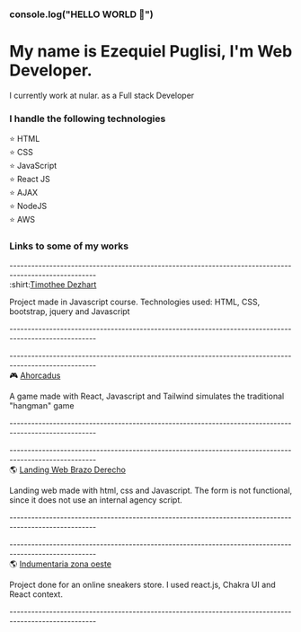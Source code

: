 
<!--
**Ezepuglisi/Ezepuglisi** is a ✨ _special_ ✨ repository because its `README.md` (this file) appears on your GitHub profile.

Here are some ideas to get you started:

- 🔭 I’m currently working on ...
- 🌱 I’m currently learning ...
- 👯 I’m looking to collaborate on ...
- 🤔 I’m looking for help with ...
- 💬 Ask me about ...
- 📫 How to reach me: ...
- 😄 Pronouns: ...
- ⚡ Fun fact: ...
-->

### console.log("HELLO WORLD 👋")

<h1>My name is Ezequiel Puglisi, I'm Web Developer.</h1>

<p>I currently work at nular. as a Full stack Developer</p> 

<h3>I handle the following technologies</h3>

:star: HTML <br>
:star: CSS  <br>
:star: JavaScript  <br>
:star: React JS  <br>
:star: AJAX  <br>
:star: NodeJS <br>
:star: AWS <br>

<h3>Links to some of my works</h3>
------------------------------------------------------------------------------------------------------<br>
:shirt:<a href="https://ezepuglisi.github.io/TimotheeDezahrt-JS/">Timothee Dezhart</a>
<p>
Project made in Javascript course. Technologies used: HTML, CSS, bootstrap, jquery and Javascript
</p>
------------------------------------------------------------------------------------------------------<br>

------------------------------------------------------------------------------------------------------<br>
:video_game: <a href="https://ahorcadus-v2.vercel.app/">Ahorcadus</a>
<p>
A game made with React, Javascript and Tailwind simulates the traditional "hangman" game
</p>
------------------------------------------------------------------------------------------------------<br>

------------------------------------------------------------------------------------------------------<br>
:earth_americas: <a href="https://ezepuglisi.github.io/brazoDerecho/">Landing Web Brazo Derecho</a>
<p>
Landing web made with html, css and Javascript. The form is not functional, since it does not use an internal agency script.
</p>
------------------------------------------------------------------------------------------------------<br>

------------------------------------------------------------------------------------------------------<br>
:earth_americas: <a href="https://indumentaria-zonaoeste.vercel.app/">Indumentaria zona oeste</a>
<p>
Project done for an online sneakers store. I used react.js, Chakra UI and React context.
</p>
------------------------------------------------------------------------------------------------------<br>


